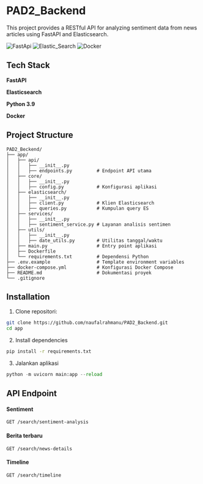 # PAD2_Backend

This project provides a RESTful API for analyzing sentiment data from news articles using FastAPI and Elasticsearch.

![FastApi](https://img.shields.io/badge/FastAPI-005571?style=for-the-badge&logo=fastapi)
![Elastic_Search](https://img.shields.io/badge/Elastic_Search-005571?style=for-the-badge&logo=elasticsearch)
![Docker](https://img.shields.io/badge/Docker-2CA5E0?style=for-the-badge&logo=docker&logoColor=white)

## Tech Stack

**FastAPI** 

**Elasticsearch**

**Python 3.9**

**Docker**

## Project Structure

```text
PAD2_Beckend/
├── app/
│   ├── api/
│   │   ├── __init__.py
│   │   ├── endpoints.py         # Endpoint API utama
│   ├── core/
│   │   ├── __init__.py
│   │   ├── config.py            # Konfigurasi aplikasi
│   ├── elasticsearch/
│   │   ├── __init__.py
│   │   ├── client.py            # Klien Elasticsearch
│   │   ├── queries.py           # Kumpulan query ES
│   ├── services/
│   │   ├── __init__.py
│   │   ├── sentiment_service.py # Layanan analisis sentimen
│   ├── utils/
│   │   ├── __init__.py
│   │   ├── date_utils.py        # Utilitas tanggal/waktu
│   ├── main.py                  # Entry point aplikasi
│   ├── Dockerfile
│   └── requirements.txt         # Dependensi Python
├── .env.example                 # Template environment variables
├── docker-compose.yml           # Konfigurasi Docker Compose
├── README.md                    # Dokumentasi proyek
└── .gitignore
```

## Installation

1. Clone repositori:
```bash
git clone https://github.com/naufalrahmanu/PAD2_Backend.git
cd app
```
2. Install dependencies
```bash
pip install -r requirements.txt
```
3. Jalankan aplikasi
```python
python -m uvicorn main:app --reload
```
## API Endpoint

#### Sentiment

```http
GET /search/sentiment-analysis
```

#### Berita terbaru

```http
GET /search/news-details
```

#### Timeline
```http
GET /search/timeline
```
